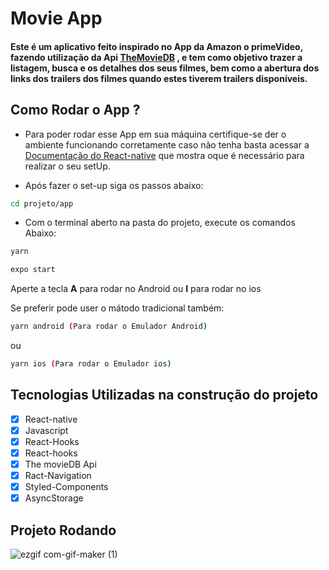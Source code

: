 # Movie App

#### Este é um aplicativo feito inspirado no App da Amazon o primeVideo, fazendo utilização da Api [TheMovieDB](https://www.themoviedb.org/) , e tem como objetivo trazer a listagem, busca e os detalhes dos seus filmes, bem como a abertura dos links dos trailers dos filmes quando estes tiverem trailers disponíveis.

## Como Rodar o App ?

- Para poder rodar esse App em sua máquina certifique-se der o ambiente funcionando corretamente caso não tenha basta acessar a [Documentação do React-native](https://reactnative.dev/docs/0.69/environment-setup) que mostra oque é necessário para realizar o seu setUp.

- Após fazer o set-up siga os passos abaixo:

```bash
cd projeto/app
```

- Com o terminal aberto na pasta do projeto, execute os comandos Abaixo:

```bash
yarn
```

```bash
expo start
```

Aperte a tecla **A** para rodar no Android ou **I** para rodar no ios

Se preferir pode user o mátodo tradicional também:

```bash
yarn android (Para rodar o Emulador Android)
```

ou

```bash
yarn ios (Para rodar o Emulador ios)
```

## Tecnologias Utilizadas na construção do projeto

- [x] React-native
- [x] Javascript
- [x] React-Hooks
- [x] React-hooks
- [x] The movieDB Api
- [x] Ract-Navigation
- [x] Styled-Components
- [x] AsyncStorage

## Projeto Rodando

![ezgif com-gif-maker (1)](https://user-images.githubusercontent.com/43850888/196707022-3081b72f-fab9-4e77-95e9-82f8547ea36b.gif)

